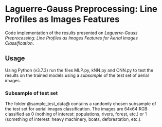 # Laguerre-Gauss Preprocessing: Line Profiles as Images Features


Code implementation of the results presented on *Laguerre-Gauss Preprocessing: Line Profiles
as Images Features for Aerial Images Classification*.


## Usage
Using Python (v3.7.3) run the files MLP.py, kNN.py and CNN.py to test the results on the trained
models using a _subsample_ of the test set of aerial images.


### Subsample of test set
The folder @sample_test_data@ contains a randomly chosen subsample of the test set for aerial
images classification. The images are 64x64 RGB classified as 0 (nothing of interest: populations,
rivers, forest, etc.) or 1 (something of interest: heavy machinery, boats, deforestation, etc.).
